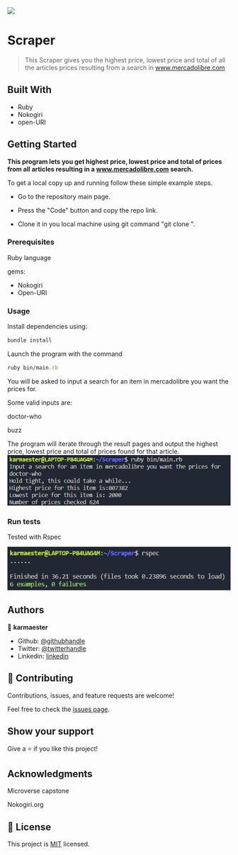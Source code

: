 ![](https://img.shields.io/badge/Microverse-blueviolet)

# Scraper

> This Scraper gives you the highest price, lowest price and total of all the articles prices resulting from a search in www.mercadolibre.com

## Built With

- Ruby
- Nokogiri
- open-URI

## Getting Started

**This program lets you get highest price, lowest price and total of prices from all articles resulting in a www.mercadolibre.com search.**


To get a local copy up and running follow these simple example steps.

- Go to the repository main page.

- Press the "Code" button and copy the repo link.

- Clone it in you local machine using git command "git clone <link>".

### Prerequisites

Ruby language

gems:

- Nokogiri
- Open-URI

### Usage

Install dependencies using:

```ruby
bundle install
```

Launch the program with the command

```ruby
ruby bin/main.rb 
```

You will be asked to input a search for an item in mercadolibre you want the prices for.

Some valid inputs are:

 doctor-who
 
 buzz

The program will iterate through the result pages and output the highest price, lowest price and total of prices found for that article.
![screenshot](./images/run1.png)


### Run tests

Tested with Rspec

![screenshot](./images/test.png)


## Authors

👤 **karmaester**

- Github: [@githubhandle](https://github.com/karmaester)
- Twitter: [@twitterhandle](https://twitter.com/karmaendlich)
- Linkedin: [linkedin](https://www.linkedin.com/in/khristian-rojas/)

## 🤝 Contributing

Contributions, issues, and feature requests are welcome!

Feel free to check the [issues page](https://github.com/karmaester/Scraper/issues).

## Show your support

Give a ⭐️ if you like this project!

## Acknowledgments

Microverse capstone

Nokogiri.org

## 📝 License

This project is [MIT](https://github.com/karmaester/Scraper/blob/development/LICENSE) licensed.
